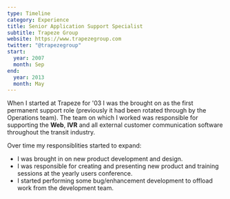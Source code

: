 ```yaml
---
type: Timeline
category: Experience
title: Senior Application Support Specialist
subtitle: Trapeze Group
website: https://www.trapezegroup.com
twitter: "@trapezegroup"
start:
  year: 2007
  month: Sep
end:
  year: 2013
  month: May
---
```


When I started at Trapeze for '03 I was the brought on as the first permanent support role (previously it had been rotated through by the Operations team). The team on which I worked was responsible for supporting the **Web**, **IVR** and all external customer communication software throughout the transit industry.

Over time my responsiblities started to expand:

- I was brought in on new product development and design.
- I was responsible for creating and presenting new product and training sessions at the yearly users conference.
- I started performing some bug/enhancement development to offload work from the development team.
